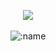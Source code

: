 <p align="center">
  <a href="https://discord.com/users/1234025578232025122"> <img align="center" src="https://lanyard.kyrie25.me/api/1234025578232025122?waveColor=fff&waveSpotifyColor=212121&gradient=fff&borderRadius=25px&bg=000"/></a>
  <br>
  <br>
  <img src="https://komarev.com/ghpvc/?username=csynholic&color=gray&style=plastic" alt=":name" />
</p>
